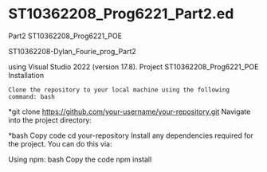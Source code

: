 # ST10362208_Prog6221_Part2.ed
 Part2
ST10362208_Prog6221_POE

ST10362208-Dylan_Fourie_prog_Part2

using Visual Studio 2022 (version 17.8).
Project ST10362208_Prog6221_POE
Installation

    Clone the repository to your local machine using the following command: bash

*git clone https://github.com/your-username/your-repository.git Navigate into the project directory:

*bash Copy code cd your-repository Install any dependencies required for the project. You can do this via:

Using npm: bash Copy the code npm install
